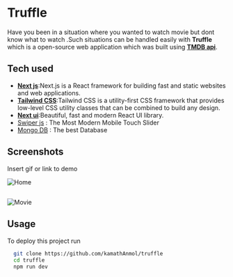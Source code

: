 # Truffle

Have you been in a situation where you wanted to watch movie but dont know what to watch .Such situations can be handled easily with **Truffle** which is a open-source web application which was built using [**TMDB api**](https://developer.themoviedb.org/).

## Tech used

- [**Next js**](https://nextjs.org/):Next.js is a React framework for building fast and static websites and web applications.
- [**Tailwind CSS**](https://tailwindcss.com/):Tailwind CSS is a utility-first CSS framework that provides low-level CSS utility classes that can be combined to build any design.
- [**Next ui**](https://nextui.org/):Beautiful, fast and modern React UI library.
- [Swiper js](https://swiperjs.com/) : The Most Modern Mobile Touch Slider
- [Mongo DB](https://www.mongodb.com/) : The best Database

## Screenshots

Insert gif or link to demo

![Home](http://0x0.st/HVJk.png)

##

![Movie](http://0x0.st/HVJd.png)

## Usage

To deploy this project run

```bash
  git clone https://github.com/kamathAnmol/truffle
  cd truffle
  npm run dev
```
